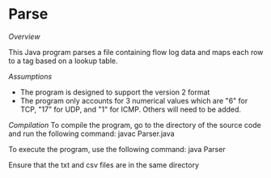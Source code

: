 # Parse

_Overview_

This Java program parses a file containing flow log data and maps each row to a tag based on a lookup table.

_Assumptions_
  - The program is designed to support the version 2 format
  - The program only accounts for 3 numerical values which are "6" for TCP, "17" for UDP, and "1" for ICMP. Others will need to be added.

_Compilation_
To compile the program, go to the directory of the source code and run the following command:
javac Parser.java

To execute the program, use the following command:
java Parser

Ensure that the txt and csv files are in the same directory
